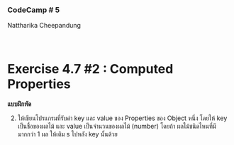 ### CodeCamp # 5 <br>
Nattharika Cheepandung <br>
<br>
<br>

# Exercise 4.7 #2 : Computed Properties

**แบบฝึกหัด** 

2. ให้เขียนโปรแกรมที่รับค่า key และ value ของ Properties ของ Object หนึ่ง โดยให้ key เป็นชื่อของผลไม้ และ value เป็นจำนวนของผลไม้ (number) โดยถ้า ผลไม้ชนิดไหนที่มีมากกว่า 1 ผล ให้เติม s ไปหลัง key นั้นด้วย